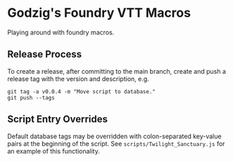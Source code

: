 # Godzig's Foundry VTT Macros

Playing around with foundry macros.

## Release Process

To create a release, after committing to the main branch, create and push a
release tag with the version and description, e.g.

```
git tag -a v0.0.4 -m "Move script to database."
git push --tags

```

## Script Entry Overrides

Default database tags may be overridden with colon-separated key-value pairs
at the beginning of the script.  See `scripts/Twilight_Sanctuary.js` for an
example of this functionality.
